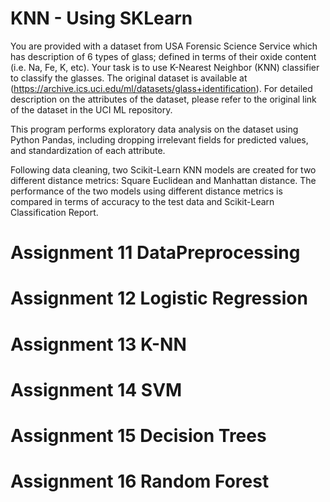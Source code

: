 # KNN - Using SKLearn

You are provided with a dataset from USA Forensic Science Service which has description of 6 types of 
glass; defined in terms of their oxide content (i.e. Na, Fe, K, etc). Your task is to use K-Nearest Neighbor (KNN) 
classifier to classify the glasses. The original dataset is available at 
(https://archive.ics.uci.edu/ml/datasets/glass+identification). For detailed description on the attributes of the dataset, 
please refer to the original link of the dataset in the UCI ML repository.

This program performs exploratory data analysis on the dataset using Python Pandas, including dropping irrelevant fields for predicted values, and standardization of each attribute.

Following data cleaning, two Scikit-Learn KNN models are created for two different distance metrics: Square Euclidean and Manhattan distance. The performance of the two models using different distance metrics is compared in terms of accuracy to the test data and Scikit-Learn Classification Report.

# Assignment 11 DataPreprocessing

# Assignment 12 Logistic Regression

# Assignment 13 K-NN

# Assignment 14 SVM

# Assignment 15 Decision Trees

# Assignment 16 Random Forest

